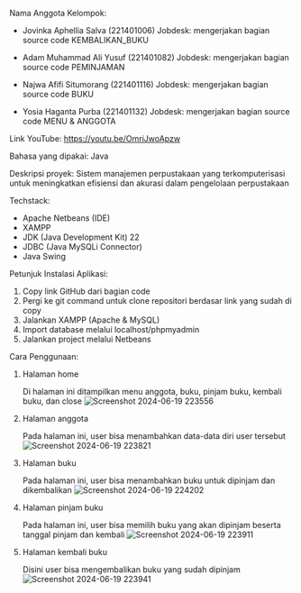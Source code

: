 Nama Anggota Kelompok:

- Jovinka Aphellia Salva (221401006)
  Jobdesk: mengerjakan bagian source code KEMBALIKAN_BUKU
  
- Adam Muhammad Ali Yusuf (221401082)
  Jobdesk: mengerjakan bagian source code PEMINJAMAN
  
- Najwa Afifi Situmorang (221401116)
  Jobdesk: mengerjakan bagian source code BUKU
  
- Yosia Haganta Purba (221401132)
  Jobdesk: mengerjakan bagian source code MENU & ANGGOTA

Link YouTube: https://youtu.be/OmriJwoApzw

Bahasa yang dipakai: Java

Deskripsi proyek:
Sistem manajemen perpustakaan yang terkomputerisasi untuk meningkatkan efisiensi dan akurasi dalam pengelolaan perpustakaan

Techstack:
- Apache Netbeans (IDE)
- XAMPP
- JDK (Java Development Kit) 22
- JDBC (Java MySQLi Connector)
- Java Swing

Petunjuk Instalasi Aplikasi:
1. Copy link GitHub dari bagian code
2. Pergi ke git command untuk clone repositori berdasar link yang sudah di copy
3. Jalankan XAMPP (Apache & MySQL)
4. Import database melalui localhost/phpmyadmin
5. Jalankan project melalui Netbeans

Cara Penggunaan:
1. Halaman home
   
   Di halaman ini ditampilkan menu anggota, buku, pinjam buku, kembali buku, dan close
   ![Screenshot 2024-06-19 223556](https://github.com/Dp6adamali082/UAS_PBO_IKAN-SAPU/assets/115131642/01cdd2cf-d4ee-4fa3-acc4-2ab7f63a4c76)

3. Halaman anggota
   
   Pada halaman ini, user bisa menambahkan data-data diri user tersebut
   ![Screenshot 2024-06-19 223821](https://github.com/Dp6adamali082/UAS_PBO_IKAN-SAPU/assets/115131642/8451975e-d894-432c-b74d-89eb7dc6c50b)

5. Halaman buku
   
   Pada halaman ini, user bisa menambahkan buku untuk dipinjam dan dikembalikan
   ![Screenshot 2024-06-19 224202](https://github.com/Dp6adamali082/UAS_PBO_IKAN-SAPU/assets/115131642/c11b52e7-db94-44ae-84d1-6363503ef49b)

7. Halaman pinjam buku
   
   Pada halaman ini, user bisa memilih buku yang akan dipinjam beserta tanggal pinjam dan kembali
   ![Screenshot 2024-06-19 223911](https://github.com/Dp6adamali082/UAS_PBO_IKAN-SAPU/assets/115131642/0650e946-1af3-4643-8f08-b06969fae109)

9. Halaman kembali buku
    
   Disini user bisa mengembalikan buku yang sudah dipinjam
   ![Screenshot 2024-06-19 223941](https://github.com/Dp6adamali082/UAS_PBO_IKAN-SAPU/assets/115131642/5ce6e936-db97-4be7-9706-abd607578b0d)






